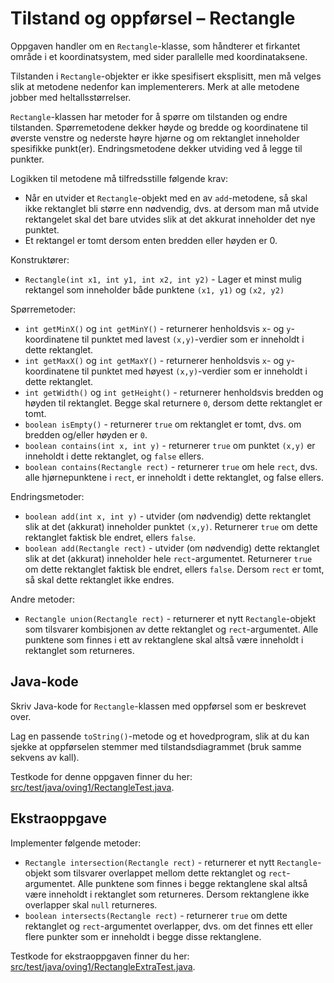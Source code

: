 # Tilstand og oppførsel – Rectangle

Oppgaven handler om en `Rectangle`-klasse, som håndterer et firkantet område i et koordinatsystem, med sider parallelle med koordinataksene.

Tilstanden i `Rectangle`-objekter er ikke spesifisert eksplisitt, men må velges slik at metodene nedenfor kan implementerers. Merk at alle metodene jobber med heltallsstørrelser.

`Rectangle`-klassen har metoder for å spørre om tilstanden og endre tilstanden. Spørremetodene dekker høyde og bredde og koordinatene til øverste venstre og nederste høyre hjørne og om rektanglet inneholder spesifikke punkt(er). Endringsmetodene dekker utviding ved å legge til punkter.

Logikken til metodene må tilfredsstille følgende krav:

- Når en utvider et `Rectangle`-objekt med en av `add`-metodene, så skal ikke rektanglet bli større enn nødvendig, dvs. at dersom man må utvide rektangelet skal det bare utvides slik at det akkurat inneholder det nye punktet.
- Et rektangel er tomt dersom enten bredden eller høyden er 0.

Konstruktører:

- `Rectangle(int x1, int y1, int x2, int y2)` - Lager et minst mulig rektangel som inneholder både punktene `(x1, y1)` og `(x2, y2)`

Spørremetoder:

- `int getMinX()` og `int getMinY()` - returnerer henholdsvis `x`- og `y`-koordinatene til punktet med lavest `(x,y)`-verdier som er inneholdt i dette rektanglet.
- `int getMaxX()` og `int getMaxY()` - returnerer henholdsvis `x`- og `y`-koordinatene til punktet med høyest `(x,y)`-verdier som er inneholdt i dette rektanglet.
- `int getWidth()` og `int getHeight()` - returnerer henholdsvis bredden og høyden til rektanglet. Begge skal returnere `0`, dersom dette rektanglet er tomt.
- `boolean isEmpty()` - returnerer `true` om rektanglet er tomt, dvs. om bredden og/eller høyden er `0`.
- `boolean contains(int x, int y)` - returnerer `true` om punktet `(x,y)` er inneholdt i dette rektanglet, og `false` ellers.
- `boolean contains(Rectangle rect)` - returnerer `true` om hele `rect`, dvs. alle hjørnepunktene i `rect`, er inneholdt i dette rektanglet, og false ellers.

Endringsmetoder:

- `boolean add(int x, int y)` - utvider (om nødvendig) dette rektanglet slik at det (akkurat) inneholder punktet `(x,y)`. Returnerer `true` om dette rektanglet faktisk ble endret, ellers `false`.
- `boolean add(Rectangle rect)` - utvider (om nødvendig) dette rektanglet slik at det (akkurat) inneholder hele `rect`-argumentet. Returnerer `true` om dette rektanglet faktisk ble endret, ellers `false`. Dersom `rect` er tomt, så skal dette rektanglet ikke endres.

Andre metoder:

- `Rectangle union(Rectangle rect)` - returnerer et nytt `Rectangle`-objekt som tilsvarer kombisjonen av dette rektanglet og `rect`-argumentet. Alle punktene som finnes i ett av rektanglene skal altså være inneholdt i rektanglet som returneres.

## Java-kode

Skriv Java-kode for `Rectangle`-klassen med oppførsel som er beskrevet over.

Lag en passende `toString()`-metode og et hovedprogram, slik at du kan sjekke at oppførselen stemmer med tilstandsdiagrammet (bruk samme sekvens av kall).

Testkode for denne oppgaven finner du her: [src/test/java/oving1/RectangleTest.java](../../src/test/java/oving1/RectangleTest.java).

## Ekstraoppgave

Implementer følgende metoder:

- `Rectangle intersection(Rectangle rect)` - returnerer et nytt `Rectangle`-objekt som tilsvarer overlappet mellom dette rektanglet og `rect`-argumentet. Alle punktene som finnes i begge rektanglene skal altså være inneholdt i rektanglet som returneres. Dersom rektanglene ikke overlapper skal `null` returneres.
- `boolean intersects(Rectangle rect)` - returnerer `true` om dette rektanglet og `rect`-argumentet overlapper, dvs. om det finnes ett eller flere punkter som er inneholdt i begge disse rektanglene.

Testkode for ekstraoppgaven finner du her: [src/test/java/oving1/RectangleExtraTest.java](../../src/test/java/oving1/RectangleExtraTest.java).
